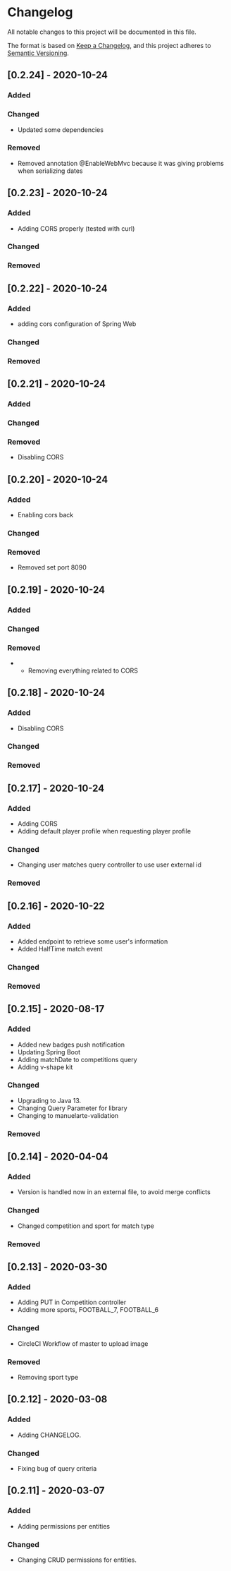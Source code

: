 # Changelog
All notable changes to this project will be documented in this file.

The format is based on [Keep a Changelog](https://keepachangelog.com/en/1.0.0/),
and this project adheres to [Semantic Versioning](https://semver.org/spec/v2.0.0.html).

## [0.2.24] - 2020-10-24

### Added

### Changed

- Updated some dependencies

### Removed

- Removed annotation @EnableWebMvc because it was giving problems when serializing dates

## [0.2.23] - 2020-10-24

### Added

- Adding CORS properly (tested with curl)

### Changed

### Removed

## [0.2.22] - 2020-10-24

### Added

- adding cors configuration of Spring Web

### Changed

### Removed

## [0.2.21] - 2020-10-24

### Added

### Changed

### Removed

- Disabling CORS

## [0.2.20] - 2020-10-24

### Added

- Enabling cors back

### Changed

### Removed

- Removed set port 8090

## [0.2.19] - 2020-10-24

### Added

### Changed

### Removed

- - Removing everything related to CORS

## [0.2.18] - 2020-10-24

### Added

- Disabling CORS

### Changed

### Removed

## [0.2.17] - 2020-10-24

### Added

- Adding CORS
- Adding default player profile when requesting player profile

### Changed

- Changing user matches query controller to use user external id

### Removed

## [0.2.16] - 2020-10-22

### Added

- Added endpoint to retrieve some user's information
- Added HalfTime match event

### Changed

### Removed

## [0.2.15] - 2020-08-17

### Added

- Added new badges push notification
- Updating Spring Boot
- Adding matchDate to competitions query
- Adding v-shape kit

### Changed

- Upgrading to Java 13.
- Changing Query Parameter for library
- Changing to manuelarte-validation

### Removed

## [0.2.14] - 2020-04-04

### Added

- Version is handled now in an external file, to avoid merge conflicts

### Changed

- Changed competition and sport for match type

### Removed

## [0.2.13] - 2020-03-30

### Added

- Adding PUT in Competition controller
- Adding more sports, FOOTBALL_7, FOOTBALL_6

### Changed

- CircleCI Workflow of master to upload image

### Removed

- Removing sport type

## [0.2.12] - 2020-03-08

### Added
- Adding CHANGELOG.

### Changed
- Fixing bug of query criteria 

## [0.2.11] - 2020-03-07

### Added
- Adding permissions per entities

### Changed
- Changing CRUD permissions for entities.
